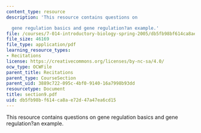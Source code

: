 ```yaml
---
content_type: resource
description: 'This resource contains questions on

  gene regulation basics and gene regulation?an example.'
file: /courses/7-014-introductory-biology-spring-2005/db5fb98bf614ca8ae72d47a47ea6cd15_section9.pdf
file_size: 46169
file_type: application/pdf
learning_resource_types:
- Recitations
license: https://creativecommons.org/licenses/by-nc-sa/4.0/
ocw_type: OCWFile
parent_title: Recitations
parent_type: CourseSection
parent_uid: 3889c722-095c-4bf0-9140-16a7998b93dd
resourcetype: Document
title: section9.pdf
uid: db5fb98b-f614-ca8a-e72d-47a47ea6cd15
---
```

This resource contains questions on
gene regulation basics and gene regulation?an example.